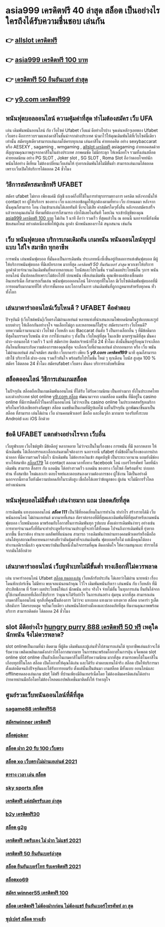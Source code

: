 # asia999 เครดิตฟรี 40 ล่าสุด  สล็อต เป็นอย่างไร ใครถึงได้รับความชื่นชอบ เล่นกัน

## 👉 [allslot เครดิตฟรี](https://www.ufaeat.com/register/)
## 👉 [asia999 เครดิตฟรี 100 บาท](https://www.ufaeat.com/ufabet-master-login/)
## 👉 [เครดิตฟรี 50 ยืนยันเบอร์ ล่าสุด](https://www.ufaeat.com/regis-ufabet-master-free/)
## 👉 [y9.com เครดิตฟรี99](https://www.ufaeat.com/credit-free-50/)

## พนันฟุตบอลออนไลน์    ความคุ้มค่าที่สุด ทำไมต้องสมัคร เว็บ UFA 

เล่น เดิมพันพนันออนไลน์ กับ เว็บไซค์  Ufabet เว็บแม่ ดีอย่างไรบ้าง จุดเด่นหลักๆเลยของ Ufabet เว็บตรง  คือการรวบรวมแหล่งคาสิโนชั้นนำจากต่างประเทศ นำมาไว้ให้คุณเดิมพันได้ที่เว็บไซค์นี้เดียวเท่านั้น สมัครยูสเดียวสามารถเล่นเกมได้ครบทุกเกม เล่นคาสิโน ค่ายยอดฮิต  อย่าง  sexybaccarat หรือ AESEXY , sagaming , wmgaming , [allslot เครดิตฟรี](https://www.ufaeat.com/ufabet-master-login/) asiagaming ถ่ายทอดสดด้วยสัญญาณคุณภาพสูงจากคาสิโนในต่างประเทศ ภาพคมชัด ไม่มีกระตุก   ให้เหนื่อยใจ รวมทั้งเล่นสล็อต ค่ายยอดนิยม  อย่าง PG SLOT , Joker slot , SG SLOT , Roma Slot ถือว่าตอบโจทย์นักพนันได้อย่าง ดีเยี่ยม  ไม่ต้องเปลี่ยนเว็บเล่นให้ ยุ่งยากเดิมพันได้ไม่มีขั้นต่ำ สามารถเล่นเกมได้ตลอดเพราะเว็บเปิดให้บริการได้ตลอด 24 ชั่วโมง


## วิธีการสมัครสมาชิกฟรี  UFABET  

สมัคร ufabet   ไม่ยาก  เพียงแค่มี บัญชี  แบงค์กิ้งที่ใช้ในการทำธุรกรรมทางการ เครดิต หลังจากนั้นให้ contact หา ผู้ให้บริการ ของทาง  เว็บ  และกรอกข้อมูลให้ถูกต้องตามที่ทาง เว็บ กำหนดมา หลังจากนั้นคุณก็สามารถ โอน เงินเข้ามาเล่นได้เลยทันที ซึ่งจะไม่เสีย ค่าสมัครใดๆทั้งสิ้น หลังจากสมัครเสร็จแล้วหากคุณเล่นได้ ที่ตามที่ต้องการก็สามารถ  เบิกได้เลยในทันที โดยเงิน จะเข้าบัญชีของคุณ [asia999 เครดิตฟรี 100 บาท](https://www.ufaeat.com/regis-ufabet-master-free/)  ไม่เกิน  1 นาที ถือว่า รวดเร็ว ที่สุดแล้วใน ณ ตอนนี้ นอกจากนี้ยังเพิ่ม ข้อเสนอใหม่ อย่างต่อเนื่องเพื่อให้ผู้เล่น ลูกค้า นักพนันของเราได้ สนุกสนาน เช่นกัน

## เว็บ  พนันฟุตบอล บริการเกมเดิมพัน เกมพนัน พนันออนไลน์ทุกรูปแบบ ใส่ใจ สมาชิก ทุกอาชีพ

การพนัน เล่นพนันฟุตบอล ที่มั่นคงเป็นการเดิมพัน ประเภทหนึ่งซึ่งขึ้นอยู่กับผลการแข่งขันฟุตบอล มีผู้ให้บริการพนันฟุตบอล ที่มีเสถียรภาพ มากที่สุด *เครดิตฟรี 50 ยืนยันเบอร์ ล่าสุด* พวกเขาให้บริการลูกค้าด้วยจำนวนเงินเดิมพันที่หลากหลายและ โบนัสและโปรโมชั่น รวมถึงผลประโยชน์อื่น ๆการ พนันออนไลน์ นั้นปลอดภัยเพราะไม่ต้องไปที่ บ่อนพนัน เพื่อเล่นเดิมพัน คุณเพียงแค่ต้องเชื่อมต่ออินเทอร์เน็ต ก็สามารถเริ่มเล่น พนันฟุตบอลออนไลน์ ได้จากทุกที่ในโลก มีเว็บไซต์เดิมพันฟุตบอลที่มี การยอมรับมากมายที่ให้ บริการชั้นยอด และโอกาสในการ เล่นเดิมพันที่ถูกกฎหมายสำหรับทุกคน ทั่วทั้งโลก

## เล่นบาคาร่าออนไลน์เว็บไหนดี ? UFABET คือคำตอบ

ปัจจุบันมี {เว็บไซต์พนัน|เว็บตรงไม่ผ่านเอเย่นต์  หลายแห่งที่นำเสนอเกมไพ่ยอดนิยมในรูปแบบและรูปแบบต่างๆ ให้เลือกกันอย่างจุใจ จนเลือกไม่ถูก และหลายคนก็ไม่รู้จะ สมัครบาคาร่า  เว็บไหนดี? บทความนี้เรามาแนะนำ เว็บไซต์ เว็บหลัก และ Baccarat อันดับ 1 เป็นทางเลือกอื่น ๆ ที่มีข้อดีมากที่สุดในบรรดาเว็บพนัน ด้วย  การใช้งานต่าง ๆ  ทั้งเป็น เว็บใหญ่ที่สุด   ในเอเชีย มาตรฐานดีที่สุด มั่นคง  ฝาก-ถอนออโต้ รวดเร็ว 1 นาที  สมัครง่าย ติดต่อเจ้าหน้าที่ได้ 24 ชั่วโมง  ดังนั้นขึ้นอยู่กับคุณว่าจะเลือกอันไหนที่เหมาะกับความต้องการของคุณที่สุด จะเลือกเว็บที่ผ่านเอเย่นต์ ฝากถอนยาก หรือ  เว็บ พนัน ไม่ผ่านเอเย่นต์ สนใจสมัคร สมาชิก เว็บบาคาร่า  เพียง 5 ***y9.com เครดิตฟรี99*** นาที คุณก็สามารถเข้าใช้ บริการได้ ฝาก-ถอน รวดเร็วทันใจ พร้อมรับโปรโมชั่น ใหม่ ๆ ทุกเดือน โบนัส สูงสุด 100 % สมัคร ได้ตลอด 24 ชั่วโมง   สมัครufabet เว็บตรง มั่นคง  บริการระดับพรีเมี่ยม 

## สล็อตออนไลน์ วิธีการเล่นเกมสล็อต

ในปัจจุบัน  สล็อตถือเป็นเกมเดิมพันออนไลน์  ที่ได้รับ  ได้รับความนิยม เป็นอย่างมาก ทั้งในประเทศไทยและต่างประเทศ slot online [y9.com สล็อต](https://www.ufaeat.com/ทางเข้ายูฟ่าเบท-ufabet/) พัฒนามาจาก  เกมสล็อต แมชชีน ที่มีอยู่ใน casino online   ที่มีการติดตั้งไว้ในคาสิโนออนไลน์   ไม่ว่าจะเป็น casino online   ในประเทศสหรัฐอเมริกา หรือในทวีปเอเชียอย่างกัมพูชา สล็อต  แมชชีนเป็นเกมที่มีรูปผลไม้ แต่ในปัจจุบัน  ถูกพัฒนาขึ้นมาเป็น  สล็อต ที่สามารถ เล่นได้ผ่าน  เว็บ ผ่านคอมพิวเตอร์  มือถือ และอื่นๆอีก มากมาย  รองรับทั้งระบบ Android และ iOS อีกด้วย

## ข้อดี UFABET แตกต่างอย่างไรจาก เว็บอื่น

 เว็บยูฟ่าเบท เว็บไซต์ยูฟ่า มีข้อดีอยู่ หลากหลาย  ไม่ว่าจะเป็นในเรื่องของ การพนัน ที่มี  หลากหลาย  ให้นักเดิมพัน ได้เลือกสรรและเลือกเล่นตามใจต้องการ นอกจากนี้ ufabet ยังมีข้อดีในเรื่องของการฝาก   นำออก ที่มีความรวดเร็วฉับไว นักเดิมพัน ไม่ต้องรอเงินเข้า สมุดบัญชี  เป็นระยะเวลานาน แถมยังมีช่องทางให้สมาชิก  [สล็อต179](https://www.ufaeat.com/) ได้ contact  ตลอดเวลาทั้งทาง facebook ไลน์ เบอร์โทรศัพท์ โดยที่นักเดิมพัน สามารถ สื่อสาร กับ แอดมิน ได้อย่างรวดเร็ว  แอดมิน ของทาง เว็บไซต์ ก็พร้อมที่จะ บ่งบอก ท่าน ทั้งสมาชิก  ใหม่และเก่า ตอบโจทย์และตอบสนองความต้องการของ ผู้ใช้งาน  ได้เป็นอย่างดี นอกจากนี้ทางเว็บยังมีความปลอดภัยในระดับสูง  เชื่อถือได้เลยว่าข้อมูลของ ผู้เล่น จะไม่มีการรั่วไหลอย่างแน่นอน


##  พนันฟุตบอลไม่มีขั้นต่ำ  เล่นง่ายมาก แถม  ปลอดภัยที่สุด

การเดิมพัน แทงบอลออนไลน์ ***สล็อต 111*** เป็นวิธีที่ยอดเยี่ยมในการทำเงิน ทำกำไร สร้างรายได้มี เว็บพนันออนไลน์ ไม่ผ่านเอเย่นต์ มากมายที่เสนอ อัตราต่อรองที่ดีที่สุดและเดิมพันที่ดีที่สุดสำหรับเกมพนันฟุตบอล  เว็บพนันบอล มาพร้อมกับโอกาสในการเดิมพันทุก รูปแบบ  ตั้งแต่การเดิมพันง่ายๆ  อย่างเช่น การทายจำนวนครั้งที่ทีมจะทำประตูหรือจำนวนประตูที่จะทำได้ทั้งหมด ไปจนถึงการเดิมพันที่ ยุ่งยากมากขึ้น ซึ่งเราต้อง ทำนาย ผลลัพท์ที่แน่นอน สามารถ วางเดิมพันง่ายผ่านทางคอมพิวเตอร์หรือมือถือ  เล่นได้ทุกสถาณที่หลายคนอาจสงสัยว่ามันคุ้มค่าที่จะเล่นเดิมพัน ฟุตบอลหรือไม่ แต่เมื่อคุณได้ลองทำงานอดิเรกนี้แล้ว คุณจะพบว่ามันเป็นหนึ่งในกิจกรรมที่คุณ ติดอกติดใจ ให้ความสนุกและ ทำรายได้ จากมันได้อีกด้วย

## เล่นบาคาร่าออนไลน์  เว็บยูฟ่าเบทไม่มีขั้นต่ำ ทางเลือกที่ไม่ควรพลาด

 เล่น บาคาร่าออนไลน์  Ufabet [สล็อต ทดลองเล่น](https://www.ufaeat.com/regis-ufabet-master-free/) เว็บหลักรับประกัน ได้เลยว่าไม่ผ่าน นายหน้า เรื่องโดนหักเปอร์เซ็น  ไม่มีทาง พบเจอแน่นอนถ้าคุณ ไว้ใจ  เดิมพันพนันกับเรา เล่นพนัน กับ เว็บหลัก ที่มีประสิทธิภาพ  ที่ รักษา ผลประโยชน์ให้แก่ นักพนัน อย่าง จริงใจ  จ่ายไม่อั้น ในทุกการเล่น ยืนยันได้จาก ผู้ใช้งานทั้งหลายที่เลือกใช้บริการ ว่าคุณจะได้รับกำไร ในการเล่นอย่าง คุ้มทุน มากที่สุด สามารถเล่นเกมคาสิโนออนไลน์ ทุกสิ่งที่คุณนีั้นต้องการ ไม่ว่าจะ แทงบอล แทงมวย แทงหวย สล็อต บาคาร่า รูเล็ต เสือมังกร ได้ครอบคลุม  จบในเว็บเดียว เล่นพนันได้อย่างมั่งคงและปลอดภัยที่สุด ทีมงานคุณภาพพร้อมบริการ สามารถติดต่อ ได้ตลอด 24 ชั่วโมง

##  slot  มีดีอย่างไร [hungry purry 888 เครดิตฟรี 50 ฟรี](https://www.ufaeat.com/ufabet-master-login/) เหตุใด  นักพนัน จึงไม่ควรพลาด?

 slot onlineเป็นเกมที่น่า ติดตาม ที่ผู้ติด เดิมพันและผู้เล่นทั่วไปสามารถเล่นได้ ทุกอาชีพเล่นแล้วจะได้รับความ เพลิดเพลินเกมดังกล่าวให้โอกาสมากมาย ในการชนะพร้อมโอกาสในการลุ้น แจ็คพอต  slot online slot online เป็นตัวเลือกในเกมคาสิโนที่ได้รับความนิยม มากที่สุด สามารถพบได้ในคาสิโนเกือบทุกที่ในโลก  สล็อต เปิดโอกาสให้คุณได้เล่น และได้รับ ค่าตอบแทนได้จริง สล็อต  เปิดให้บริการมาตั้งแต่อดีตจนถึงปัจจุบันและได้รับการยอมรับ ตั้งแต่นั้นเป็นต้นมา เกมสล็อต มีทั้งแบบ ออนไลน์และ offlineทดลองเล่นเกม slot ได้ฟรี ที่บ้านเพียงมีอินเทอร์เน็ตโดย ไม่ต้องเติมเครดิตเล่นได้อย่างง่ายดายผ่านมือถือโดยไม่ต้องโหลดแอปพลิเคชั่นมาติดตั้งให้ รำคาญใจ


## ศูนย์รวมเว็บพนันออนไลน์ที่ดีที่สุด

### [sagame88 เครดิตฟรี58](https://atom.io/themes/UFAEAT%20ทางเข้า%20UFABET%20เครดิตฟรี%20กดรับเอง%20ได้จริง%20008%20สล็อต%20สมัครฟรี%20ฟรีเครดิต%20100%)
### [สมัครwinner เครดิตฟรี](https://atom.io/themes/UFAEAT%20ทางเข้า%20UFABET%20koi88%20สล็อต%20008%20สล็อต%20สมัครฟรี%20ฟรีเครดิต%20100%)
### [สล็อตjoker](https://atom.io/themes/UFAEAT%20ทางเข้า%20UFABET%20สล็อต%20เครดิตฟรี%20100%20ไม่ต้องแชร์%20008%20สล็อต%20สมัครฟรี%20ฟรีเครดิต%20100%)
### [สล็อต ฝาก 20 รับ 100 เว็บตรง](https://atom.io/themes/UFAEAT%20ทางเข้า%20UFABET%20สมัคร%20ufabet%20auto%20wallet%20ไม่มีขั้นต่ำ%20008%20สล็อต%20สมัครฟรี%20ฟรีเครดิต%20100%)
### [สล็อต xo เว็บตรงไม่ผ่านเอเย่นต์ 2021](https://atom.io/themes/UFAEAT%20ทางเข้า%20UFABET%20สล็อตshark%20008%20สล็อต%20สมัครฟรี%20ฟรีเครดิต%20100%)
### [ตาราง เวลา เล่น สล็อต](https://atom.io/themes/UFAEAT%20ทางเข้า%20UFABET%20เครดิตฟรี%20กดรับ%20เอง300%20008%20สล็อต%20สมัครฟรี%20ฟรีเครดิต%20100%)
### [sky sports สล็อต](https://atom.io/themes/UFAEAT%20ทางเข้า%20UFABET%20สล็อต%20ฝาก%201%20รับ%2050%20008%20สล็อต%20สมัครฟรี%20ฟรีเครดิต%20100%)
### [เครดิตฟรี แค่สมัครรับเลย ล่าสุด](https://atom.io/themes/UFAEAT%20ทางเข้า%20UFABET%20เครดิตฟรี%20ล่าสุด%20008%20สล็อต%20สมัครฟรี%20ฟรีเครดิต%20100%)
### [b2y เครดิตฟรี30](https://atom.io/themes/UFAEAT%20ทางเข้า%20UFABET%20joker%20เครดิตฟรี%2050%20บาท%20008%20สล็อต%20สมัครฟรี%20ฟรีเครดิต%20100%)
### [สล็อต g2g](https://atom.io/themes/UFAEAT%20ทางเข้า%20UFABET%20mafia55%20เครดิตฟรี%2050%20008%20สล็อต%20สมัครฟรี%20ฟรีเครดิต%20100%)
### [เครดิตฟรี กดรับเอง ไม่ ฝาก ไม่แชร์ 2021](https://atom.io/themes/UFAEAT%20ทางเข้า%20UFABET%20joker%20สล็อต888เครดิตฟรี%20008%20สล็อต%20สมัครฟรี%20ฟรีเครดิต%20100%)
### [เครดิตฟรี 50 ยืนยันเบอร์ล่าสุด](https://atom.io/themes/UFAEAT%20ทางเข้า%20UFABET%20สล็อต%20ถอน%20ไม่มี%20ขั้น%20ต่ํา%20008%20สล็อต%20สมัครฟรี%20ฟรีเครดิต%20100%)
### [สล็อต ยืนยันเบอร์โทร รับเครดิตฟรี 2021](https://atom.io/themes/UFAEAT%20ทางเข้า%20UFABET%20สล็อต%20joker123%20008%20สล็อต%20สมัครฟรี%20ฟรีเครดิต%20100%)
### [สล็อตxo69](https://atom.io/themes/UFAEAT%20ทางเข้า%20UFABET%20point%20เครดิตฟรี49%20008%20สล็อต%20สมัครฟรี%20ฟรีเครดิต%20100%)
### [สมัคร winner55 เครดิตฟรี 100](https://atom.io/themes/UFAEAT%20ทางเข้า%20UFABET%20เครดิตฟรี%2050%20ทำได้%20300%20ถอนได้%20300%20008%20สล็อต%20สมัครฟรี%20ฟรีเครดิต%20100%)
### [สล็อต เครดิตฟรี ไม่ต้องฝากก่อน ไม่ต้องแชร์ ยืนยันเบอร์โทรศัพท์ ลา สุด](https://atom.io/themes/UFAEAT%20ทางเข้า%20UFABET%20สล็อตxo%20008%20สล็อต%20สมัครฟรี%20ฟรีเครดิต%20100%)
### [ซุปเปอร์ สล็อต ทางเข้า](https://atom.io/themes/UFAEAT%20ทางเข้า%20UFABET%20สบายดี99เครดิตฟรี%20008%20สล็อต%20สมัครฟรี%20ฟรีเครดิต%20100%)